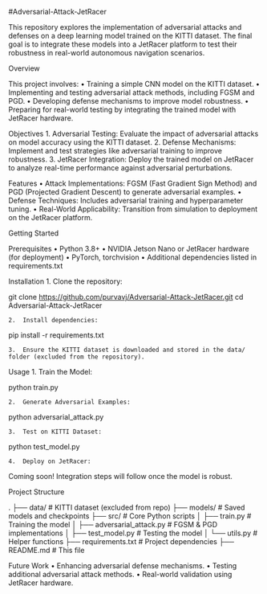 #Adversarial-Attack-JetRacer

This repository explores the implementation of adversarial attacks and defenses on a deep learning model trained on the KITTI dataset. The final goal is to integrate these models into a JetRacer platform to test their robustness in real-world autonomous navigation scenarios.

Overview

This project involves:
	•	Training a simple CNN model on the KITTI dataset.
	•	Implementing and testing adversarial attack methods, including FGSM and PGD.
	•	Developing defense mechanisms to improve model robustness.
	•	Preparing for real-world testing by integrating the trained model with JetRacer hardware.

Objectives
	1.	Adversarial Testing: Evaluate the impact of adversarial attacks on model accuracy using the KITTI dataset.
	2.	Defense Mechanisms: Implement and test strategies like adversarial training to improve robustness.
	3.	JetRacer Integration: Deploy the trained model on JetRacer to analyze real-time performance against adversarial perturbations.

Features
	•	Attack Implementations: FGSM (Fast Gradient Sign Method) and PGD (Projected Gradient Descent) to generate adversarial examples.
	•	Defense Techniques: Includes adversarial training and hyperparameter tuning.
	•	Real-World Applicability: Transition from simulation to deployment on the JetRacer platform.

Getting Started

Prerequisites
	•	Python 3.8+
	•	NVIDIA Jetson Nano or JetRacer hardware (for deployment)
	•	PyTorch, torchvision
	•	Additional dependencies listed in requirements.txt

Installation
	1.	Clone the repository:

git clone https://github.com/purvavj/Adversarial-Attack-JetRacer.git
cd Adversarial-Attack-JetRacer


	2.	Install dependencies:

pip install -r requirements.txt


	3.	Ensure the KITTI dataset is downloaded and stored in the data/ folder (excluded from the repository).

Usage
	1.	Train the Model:

python train.py


	2.	Generate Adversarial Examples:

python adversarial_attack.py


	3.	Test on KITTI Dataset:

python test_model.py


	4.	Deploy on JetRacer:
Coming soon! Integration steps will follow once the model is robust.

Project Structure

.
├── data/                     # KITTI dataset (excluded from repo)
├── models/                   # Saved models and checkpoints
├── src/                      # Core Python scripts
│   ├── train.py              # Training the model
│   ├── adversarial_attack.py # FGSM & PGD implementations
│   ├── test_model.py         # Testing the model
│   └── utils.py              # Helper functions
├── requirements.txt          # Project dependencies
├── README.md                 # This file

Future Work
	•	Enhancing adversarial defense mechanisms.
	•	Testing additional adversarial attack methods.
	•	Real-world validation using JetRacer hardware.
